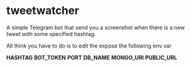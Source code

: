 # tweetwatcher

A simple Telegram bot that send you a screenshot when there is a new tweet with some specified hashtag.


All think you have to do is to edit the expose the following env var

**HASHTAG**
**BOT_TOKEN**
**PORT**
**DB_NAME**
**MONGO_URI**
**PUBLIC_URL**